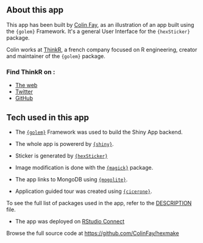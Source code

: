 ## About this app

This app has been built by [Colin Fay](https://twitter.com/_ColinFay), as an illustration of an app built using the `{golem}` Framework. It's a general User Interface for the `{hexSticker}` package.

Colin works at [ThinkR](https://rtask.thinkr.fr), a french company focused on R engineering, creator and maintainer of the `{golem}` package.

### Find ThinkR on :

+ [The web](https://rtask.thinkr.fr)
+ [Twitter](https://twitter.com/ThinkR_FR)
+ [GitHub](https://github.com/ThinkR-open)

## Tech used in this app 

+ The [`{golem}`](https://github.com/ThinkR-open/golem) Framework was used to build the Shiny App backend. 

+ The whole app is powererd by [`{shiny}`](https://github.com/rstudio/shiny).

+ Sticker is generated by [`{hexSticker}`](https://github.com/GuangchuangYu/hexSticker)

+ Image modification is done with the [`{magick}`](https://github.com/ropensci/magick) package. 

+ The app links to MongoDB using [`{mogolite}`](https://github.com/jeroen/mongolite).

+ Application guided tour was created using [`{cicerone}`](https://github.com/JohnCoene/cicerone).

To see the full list of packages used in the app, refer to the [DESCRIPTION](https://github.com/ColinFay/hexmake/blob/master/DESCRIPTION) file.

+ The app was deployed on [RStudio Connect](https://rstudio.com/products/connect/)

Browse the full source code at https://github.com/ColinFay/hexmake